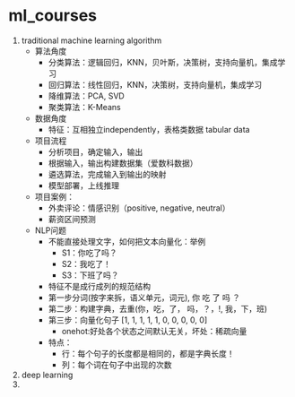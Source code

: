 # ml_courses
1. traditional machine learning algorithm
   - 算法角度
      - 分类算法：逻辑回归，KNN，贝叶斯，决策树，支持向量机，集成学习
      - 回归算法：线性回归，KNN，决策树，支持向量机，集成学习
      - 降维算法：PCA, SVD
      - 聚类算法：K-Means
   - 数据角度
       - 特征：互相独立independently，表格类数据 tabular data 
   - 项目流程
       - 分析项目，确定输入，输出
       - 根据输入，输出构建数据集（爱数科数据）
       - 遴选算法，完成输入到输出的映射
       - 模型部署，上线推理
   - 项目案例：
     - 外卖评论：情感识别（positive, negative, neutral）
     - 薪资区间预测
   - NLP问题
     - 不能直接处理文字，如何把文本向量化：举例
       - S1：你吃了吗？
       - S2：我吃了！
       - S3：下班了吗？
     - 特征不是成行成列的规范结构
     - 第一步分词(按字来拆，语义单元，词元), 你 吃 了 吗 ？
     - 第二步：构建字典，去重(你，吃，了， 吗，？，!, 我，下，班)
     - 第三步：向量化句子 [1, 1, 1, 1, 1, 0, 0, 0, 0, 0]
       - onehot:好处各个状态之间默认无关，坏处：稀疏向量
     - 特点：
       - 行：每个句子的长度都是相同的，都是字典长度！
       - 列：每个词在句子中出现的次数
2. deep learning 
3. 